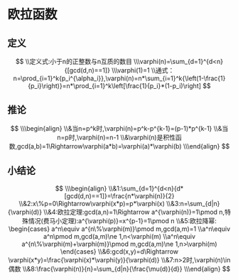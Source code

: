 # 欧拉函数

## 定义

$$
\\定义式:小于n的正整数与n互质的数目
\\\varphi(n)=\sum_{d=1}^{d<n}{[gcd(d,n)==1]}
\\\varphi(1)=1
\\通式：n=\prod_{i=1}^k{p_i^{\alpha_i}},\varphi(n)=n*\sum_{i=1}^k{\left(1-\frac{1}{p_i}\right)}=n*\prod_{i=1}^k\left[\frac{1}{p_i}*(1-p_i)\right]
$$

## 推论

$$
\\\begin{align}
\\&当n=p^k时,\varphi(n)=p^k-p^{k-1}=(p-1)*p^{k-1}
\\&当n=p时,\varphi(n)=n-1
\\&\varphi(n)是积性函数,gcd(a,b)=1\Rightarrow\varphi(a*b)=\varphi(a)*\varphi(b)
\\\end{align}
$$

## 小结论

$$
\\\begin{align}
\\&1:\sum_{d=1}^{d<n}{d*[gcd(d,n)==1]}=\frac{n*\varphi(n)}{2}
\\&2:x\%p=0\Rightarrow\varphi(x*p)=p*\varphi(x)
\\&3:n=\sum_{d|n}{\varphi(d)}
\\&4:欧拉定理:gcd(a,n)=1\Rightarrow a^{\varphi(n)}=1\pmod n,特殊情况(费马小定理):a^{\varphi(p)}=x^{p-1}=1\pmod n
\\&5:欧拉降幂:
\begin{cases}
a^n\equiv a^{n\%\varphi(m)}\pmod m,gcd(a,m)=1
\\a^n\equiv a^n\pmod m,gcd(a,m)\ne 1,n<\varphi(m)
\\a^n\equiv a^{n\%\varphi(m)+\varphi(m)}\pmod m,gcd(a,m)\ne 1,n>\varphi(m)
\end{cases}
\\&6:gcd(x,y)=d\Rightarrow \varphi(x*y)=\frac{\varphi(x)*\varphi(y)}{\varphi(d)}
\\&7:n>2时,\varphi(n)\in偶数
\\&8:\frac{\varphi(n)}{n}=\sum_{d|n}{\frac{\mu(d)}{d}}
\\\end{align}
$$


